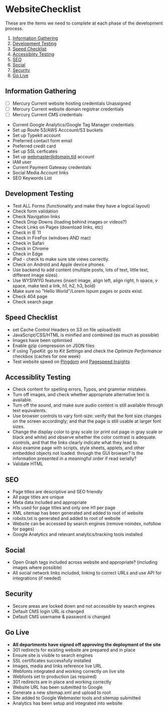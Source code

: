 # WebsiteChecklist
These are the items we need to complete at each phase of the development process.

1. [Information Gathering](#information-gathering)
2. [Development Testing](#development-testing)
3. [Speed Checklist](#speed-checklist)
4. [Accessiblity Testing](#accessiblity-testing)
5. [SEO](#seo)
6. [Social](#social)
7. [Security](#security)
8. [Go Live](#go-live)


## Information Gathering

- [ ] Mercury Current website hosting credentials Unassigned 
- [ ] Mercury Current website domain registrar credentials
- [ ] Mercury Current CMS credentials
* Current Google Analytics/Google Tag Manager credentials
* Set up Route 53/AWS Acccount/S3 buckets
* Set up Typekit account
* Preferred contact form email
* Preferred credit card
* Set up SSL cerficates
* Set up webmaster@domain.tld account
* IAM user
* Current Payment Gateway credentials
* Social Media Account links
* SEO Keywords List

## Development Testing

* Test ALL Forms (functionality and make they have a logical layout) 
* Check form validation
* Check Navigation links
* Check Drop Downs (loading behind images or videos?)
* Check Links on Pages (download links, etc)
* Check in IE 11
* Check in FireFox (windows AND mac)
* Check in Safari
* Check in Chrome
* Check in Edge
* iPad - check to make sure site views correctly.
* Check on Android and Apple device phones.
* Use backend to add content (multiple posts, lots of text, little text, different image sizes)
* Use WYSIWYG features (insert image, align left, align right, h space, v space, make text a link, h1, h2, h3, bold)
* Make sure no "Hello World"/Lorem Ispum pages or posts exist.
* Check 404 page
* Check search page

## Speed Checklist

* set Cache Control Headers on S3 on file upload/edit
* JavaScript/CSS/HTML is minified and combined (as much as possible)
* Images have been optimised
* Enable gzip compression on JSON files
* If using *TypeKit*: go to *Kit Settings* and check the *Optimize Performance* checkbox (caches for one week)
* Test website speed on [Pingdom](https://tools.pingdom.com/) and [Pagespeed Insights](https://developers.google.com/speed/pagespeed/insights/)

## Accessiblity Testing

* Check content for spelling errors, Typos, and grammar mistakes
* Turn off images, and check whether appropriate alternative text is available. 
* Turn off the sound, and make sure audio content is still available through text equivalents.
* Use browser controls to vary font-size: verify that the font size changes on the screen accordingly; and that the page is still usable at larger font sizes.
* Change the display color to gray scale (or print out page in gray scale or black and white) and observe whether the color contrast is adequate.
  controls, and that the links clearly indicate what they lead to.
* Also examine page with scripts, style sheets, applets, and other embedded objects not loaded.
  through the GUI browser? Is the information presented in a meaningful order if read serially?
* Validate HTML

## SEO

* Page titles are descriptive and SEO friendly
* All page titles are unique
* Meta data included and appropriate
* H1s used for page titles and only one H1 per page
* XML sitemap has been generated and added to root of website
* robots.txt is generated and added to root of website
* Website can be accessed by search engines (remove noindex, nofollow for pages)
* Google Analytics and relevant analytics/tracking tools installed

## Social

* Open Graph tags included across website and appropriate? (including images where possible)
* All social network links included, linking to correct URLs and use API for integrations (if needed)

## Security

* Secure areas are locked down and not accessible by search engines
* Default CMS login URL is changed
* Default CMS username & password is changed

## Go Live 

* **All departments have signed off approving the deployment of the site**
* 301 redirects for existing website are prepared and in place
* Ensure site is visible to search engines
* SSL certificates successfully installed
* Images, media and links reference live URL
* Webfonts integrated and working correctly on live site
* Webfonts set to production (as required)
* 301 redirects are in place and working correctly
* Website URL has been submitted to Google
* Generate a new sitemap.xml and upload to root
* Site added to Google Webmaster tools and sitemap submitted
* Analytics has been setup and integrated into website
